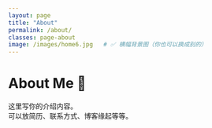 ```yaml
---
layout: page
title: "About"
permalink: /about/
classes: page-about
image: /images/home6.jpg   # ✅ 横幅背景图（你也可以换成别的）
---
```


# About Me 🐾

这里写你的介绍内容。  
可以放简历、联系方式、博客缘起等等。